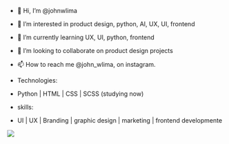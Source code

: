 - 👋 Hi, I’m @johnwlima
- 👀 I’m interested in product design, python, AI, UX, UI, frontend
- 🌱 I’m currently learning UX, UI, python, frontend
- 💞️ I’m looking to collaborate on product design projects
- 📫 How to reach me @john_wlima, on instagram.

- Technologies:
- Python | HTML | CSS | SCSS (studying now)

- skills:
- UI | UX | Branding | graphic design | marketing | frontend developmente

<picture>
  <source
    srcset="https://github-readme-stats.vercel.app/api?username=anuraghazra&show_icons=true&theme=dark"
    media="(prefers-color-scheme: dark)"
  />
  <source
    srcset="https://github-readme-stats.vercel.app/api?username=anuraghazra&show_icons=true"
    media="(prefers-color-scheme: light), (prefers-color-scheme: no-preference)"
  />
  <img src="https://github-readme-stats.vercel.app/api?username=anuraghazra&show_icons=true" />
</picture>